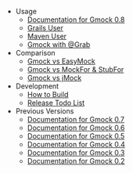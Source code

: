   * Usage
    * [Documentation for Gmock 0.8](Documentation_0_8.md)
    * [Grails User](GrailsUser.md)
    * [Maven User](MavenUser.md)
    * [Gmock with @Grab](GmockWithGrab.md)
  * Comparison
    * [Gmock vs EasyMock](GmockVSEasyMock.md)
    * [Gmock vs MockFor & StubFor](GmockVSMockFor.md)
    * [Gmock vs jMock](GmockVSjMock.md)
  * Development
    * [How to Build](HowToBuild.md)
    * [Release Todo List](Release_Todo_List.md)
  * Previous Versions
    * [Documentation for Gmock 0.7](Documentation_0_7.md)
    * [Documentation for Gmock 0.6](Documentation_0_6.md)
    * [Documentation for Gmock 0.5](Documentation_0_5.md)
    * [Documentation for Gmock 0.4](Documentation_0_4.md)
    * [Documentation for Gmock 0.3](Documentation_0_3.md)
    * [Documentation for Gmock 0.2](Documentation_0_2.md)